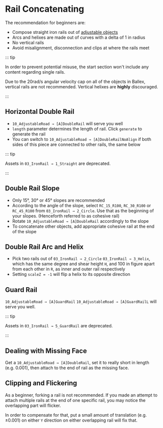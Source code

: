 # Rail Concatenating

The recommendation for beginners are:

- Compose straight iron rails out of [adjustable objects](/en/glossary/adjustable-object.md)
- Arcs and helixes are made out of curves with a delta of 1 in radius
- No vertical rails
- Avoid misalignment, disconnection and clips at where the rails meet

::: tip

In order to prevent potential misuse, the start section won't include any content regarding single rails.

Due to the 20rad/s angular velocity cap on all of the objects in Ballex, vertical rails are not recommended. Vertical helixes are **highly** discouraged.

:::

## Horizontal Double Rail

- `10_AdjustableRoad → [A]DoubleRail` will serve you well
- `length` parameter determines the length of rail. Click `generate` to generate the rail
- You can switch to `10_AdjustableRoad → [A]DoubleRailNoAlign` if both sides of this piece are connected to other rails, the same below

::: tip

Assets in `03_IronRail → 1_Straight` are deprecated.

:::

## Double Rail Slope

- Only 15°, 30° or 45° slopes are recommended
- According to the angle of the slope, select `RC_15_R100`, `RC_30_R100` or `RC_45_R100` from `03_IronRail → 2_Circle`. Use that as the beginning of your slopes. (Henceforth referred to as cohesive rail)
- Rotate `10_AdjustableRoad → [A]DoubleRail` accordingly to the slope
- To concatenate other objects, add appropriate cohesive rail at the end of the slope

## Double Rail Arc and Helix

- Pick two rails out of `03_IronRail → 2_Circle` `03_IronRail → 3_Helix`, which has the same degree and shear height `H`, and 100 in figure apart from each other in `R`, as inner and outer rail respectively
- Setting `scaleZ = -1` will flip a helix to its opposite direction

## Guard Rail

`10_AdjustableRoad → [A]GuardRail` `10_AdjustableRoad → [A]GuardRailL` will serve you well.

::: tip

Assets in `03_IronRail → 5_GuardRail` are deprecated.

:::

## Dealing with Missing Face

Get a `10_AdjustableRoad → [A]DoubleRail`, set it to really short in length (e.g. 0.001), then attach to the end of rail as the missing face.

## Clipping and Flickering

As a beginner, forking a rail is not recommended. If you made an attempt to attach multiple rails at the end of one specific rail, you may notice the overlapping part will flicker.

In order to compensate for that, put a small amount of translation (e.g. ±0.001) on either `Y` direction on either overlapping rail will fix that.
